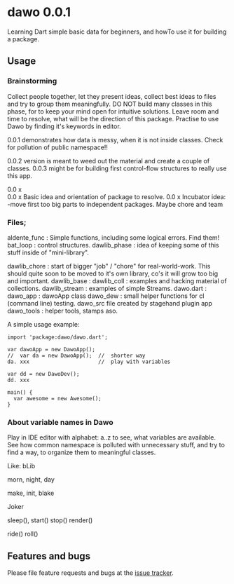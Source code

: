 # dawo 0.0.1

Learning Dart simple basic data for beginners, and howTo use it for building a package.

## Usage

### Brainstorming
 
 Collect people together, let they present ideas, collect best ideas to files and 
 try to group them meaningfully.
 DO NOT build many classes in this phase, for to keep your mind open for intuitive solutions. 
 Leave room and time to resolve, what will be the direction of this package.
 Practise to use Dawo by finding it's keywords in editor.
 
 0.0.1  demonstrates how data is messy, when it is not inside classes.
   Check for pollution of public namespace!!
 
 0.0.2 version is meant to weed out the material and create a couple of classes.
 0.0.3 might be for building first control-flow structures to really use this app.
 
 0.0 x  
 0.0 x  Basic idea and orientation of package to resolve.
 0.0 x  Incubator idea: -move first too big parts to independent packages.
        Maybe  chore  and  team
 

### Files;
aldente_func :  Simple functions, including some logical errors. Find them!
bat_loop :  control structures.
dawlib_phase :  idea of keeping some of this stuff inside of "mini-library".

dawlib_chore : start of bigger "job" / "chore" for real-world-work. This should
quite soon to be moved to it's own library, co's it will grow too big and important.
dawlib_base : 
dawlib_coll : examples and hacking material of collections.
dawlib_stream : examples of simple Streams.
dawo.dart : 
dawo_app : dawoApp class
dawo_dew : small helper functions for cl (command line) testing.
dawo_src  file created by stagehand plugin app
dawo_tools : helper tools, stamps aso.

A simple usage example:

    import 'package:dawo/dawo.dart';
    
    var dawoApp = new DawoApp();
    //  var da = new DawoApp();  //  shorter way
    da. xxx                      //  play with variables
    
    var dd = new DawoDev();
    dd. xxx

    main() {
      var awesome = new Awesome();
    }

###  About variable names in Dawo
Play in IDE editor with alphabet: a..z to see, what variables are available.
See how common namespace is polluted with unnecessary stuff, and try to find
a way, to organize them to meaningful classes.

Like:
bLib 

morn, night, day 

make, init, blake

Joker

sleep(), start()   stop() 
render()

ride()   roll() 


## Features and bugs

Please file feature requests and bugs at the [issue tracker][tracker].

[tracker]: http://example.com/issues/replaceme
